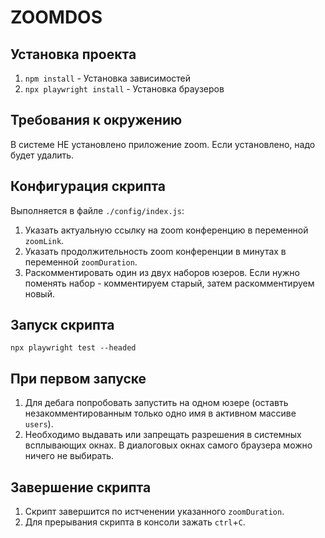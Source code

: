 # ZOOMDOS

## Установка проекта

1. `npm install` - Установка зависимостей
2. `npx playwright install` - Установка браузеров

## Требования к окружению

В системе НЕ установлено приложение zoom. Если установлено, надо будет удалить.

## Конфигурация скрипта

Выполняется в файле `./config/index.js`:
1. Указать актуальную ссылку на zoom конференцию в переменной `zoomLink`.
2. Указать продолжительность zoom конференции в минутах в переменной `zoomDuration`.
3. Раскомментировать один из двух наборов юзеров. Если нужно поменять набор - комментируем старый, затем раскомментируем новый.

## Запуск скрипта

`npx playwright test --headed`

## При первом запуске

1. Для дебага попробовать запустить на одном юзере (оставть незакомментированным только одно имя в активном массиве `users`).
2. Необходимо выдавать или запрещать разрешения в системных всплывающих окнах. В диалоговых окнах самого браузера можно ничего не выбирать.

## Завершение скрипта

1. Скрипт завершится по истченении указанного `zoomDuration`.
2. Для прерывания скрипта в консоли зажать `ctrl`+`C`.
